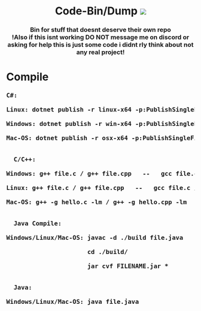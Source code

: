 <div align="center">
  <h1>Code-Bin/Dump</h>
  <img src="https://komarev.com/ghpvc/?username=1890&label=views&style=flat-square"><br>
  <h3>Bin for stuff that doesnt deserve their own repo<br>
  !Also if this isnt working DO NOT message me on discord or asking for help this is just some code i didnt rly think about not any real project!
</div>
    
<div> <!-- align="center" -->
  <h1>Compile</h>
  <h3><pre>C#:
      <br>Linux: dotnet publish -r linux-x64 -p:PublishSingleFile=true --self-contained false
      <br>Windows: dotnet publish -r win-x64 -p:PublishSingleFile=true --self-contained false
      <br>Mac-OS: dotnet publish -r osx-x64 -p:PublishSingleFile=true --self-contained false
  <br>
  C/C++:
      <br>Windows: g++ file.c / g++ file.cpp   --   gcc file.c / gcc file.cpp
      <br>Linux: g++ file.c / g++ file.cpp   --   gcc file.c / gcc file.cpp
      <br>Mac-OS: g++ -g hello.c -lm / g++ -g hello.cpp -lm   --   gcc -g hello.c -lm / gcc -g hello.cpp -lm
  <br>
  Java Compile:
      <br>Windows/Linux/Mac-OS: javac -d ./build file.java
      <br>                      cd ./build/
      <br>                      jar cvf FILENAME.jar *
  <br>
  Java:  
      <br>Windows/Linux/Mac-OS: java file.java
  </pre>
